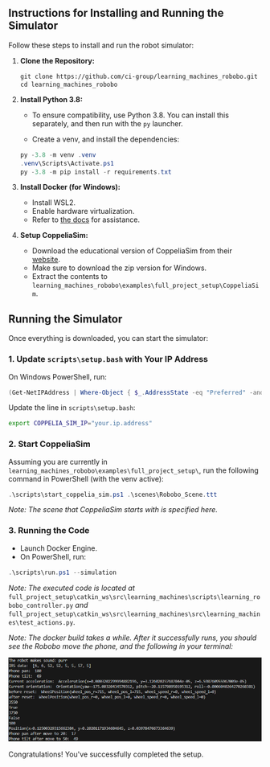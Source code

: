 ## Instructions for Installing and Running the Simulator

Follow these steps to install and run the robot simulator:

1. **Clone the Repository:**

   ```pwsh
   git clone https://github.com/ci-group/learning_machines_robobo.git
   cd learning_machines_robobo
   ```

2. **Install Python 3.8:**

   - To ensure compatibility, use Python 3.8. You can install this separately, and then run with the `py` launcher.

   - Create a venv, and install the dependencies:

   ```powershell
   py -3.8 -m venv .venv
   .venv\Scripts\Activate.ps1
   py -3.8 -m pip install -r requirements.txt
   ```

3. **Install Docker (for Windows):**

   - Install WSL2.
   - Enable hardware virtualization.
   - Refer to [the docs](https://docs.docker.com/desktop/install/windows-install/) for assistance.

4. **Setup CoppeliaSim:**
   - Download the educational version of CoppeliaSim from their [website](https://www.coppeliarobotics.com/downloads).
   - Make sure to download the zip version for Windows.
   - Extract the contents to `learning_machines_robobo\examples\full_project_setup\CoppeliaSim`.

## Running the Simulator

Once everything is downloaded, you can start the simulator:

### 1. Update `scripts\setup.bash` with Your IP Address

On Windows PowerShell, run:

```powershell
(Get-NetIPAddress | Where-Object { $_.AddressState -eq "Preferred" -and $_.ValidLifetime -lt "24:00:00" }).IPAddress
```

Update the line in `scripts\setup.bash`:

```bash
export COPPELIA_SIM_IP="your.ip.address"
```

### 2. Start CoppeliaSim

Assuming you are currently in `learning_machines_robobo\examples\full_project_setup\`, run the following command in PowerShell (with the venv active):

```powershell
.\scripts\start_coppelia_sim.ps1 .\scenes\Robobo_Scene.ttt
```

_Note: The scene that CoppeliaSim starts with is specified here._

### 3. Running the Code

- Launch Docker Engine.
- On PowerShell, run:

```powershell
.\scripts\run.ps1 --simulation
```

_Note: The executed code is located at_ `full_project_setup\catkin_ws\src\learning_machines\scripts\learning_robobo_controller.py` _and_ `full_project_setup\catkin_ws\src\learning_machines\src\learning_machines\test_actions.py`.

_Note: The docker build takes a while. After it successfully runs, you should see the Robobo move the phone, and the following in your terminal:_

<p allign="center">
  <img src="./assets/resulting_print.png" />
</p>

Congratulations! You've successfully completed the setup.
